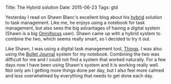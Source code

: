Title: The Hybrid solution
Date: 2015-06-23
Tags: gtd

Yesterday I read on Shawn Blanc's excellent blog about his [hybrid](http://shawnblanc.net/2015/06/hybrid/) solution to task management. Like me, he enjoys using a notebook for task management, but also sees the big advantages of having a digital system (Shawn is a big [Omnifocus](https://www.omnigroup.com/applications/omnifocus/) user). Shawn came up with a hybrid system to combine the two, which seems really smart, so I decided to try it out.

Like Shawn, I was using a digital task management tool, [Things](http://culturedcode.com/things/). I was also using the [Bullet Journal](http://bulletjournal.com) system for my notebook. Combining the two was difficult for me and I could not find a system that worked naturally. For a few days now I have been using Shawn's system and it is working really well. Not only am I getting more things done per day, but I also feel more calmed and less overwhelmed by everything that needs to get done each day.